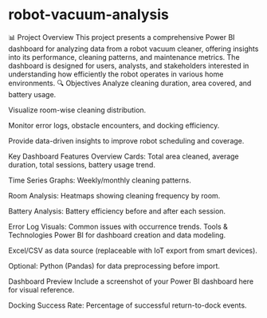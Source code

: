 # robot-vacuum-analysis
📊 Project Overview
This project presents a comprehensive Power BI dashboard for analyzing data from a robot vacuum cleaner, offering insights into its performance, cleaning patterns, and maintenance metrics. The dashboard is designed for users, analysts, and stakeholders interested in understanding how efficiently the robot operates in various home environments.
🔍 Objectives
Analyze cleaning duration, area covered, and battery usage.

Visualize room-wise cleaning distribution.

Monitor error logs, obstacle encounters, and docking efficiency.

Provide data-driven insights to improve robot scheduling and coverage.

Key Dashboard Features
Overview Cards: Total area cleaned, average duration, total sessions, battery usage trend.

Time Series Graphs: Weekly/monthly cleaning patterns.

Room Analysis: Heatmaps showing cleaning frequency by room.

Battery Analysis: Battery efficiency before and after each session.

Error Log Visuals: Common issues with occurrence trends.
 Tools & Technologies
Power BI for dashboard creation and data modeling.

Excel/CSV as data source (replaceable with IoT export from smart devices).

Optional: Python (Pandas) for data preprocessing before import.

Dashboard Preview
Include a screenshot of your Power BI dashboard here for visual reference.



Docking Success Rate: Percentage of successful return-to-dock events.
